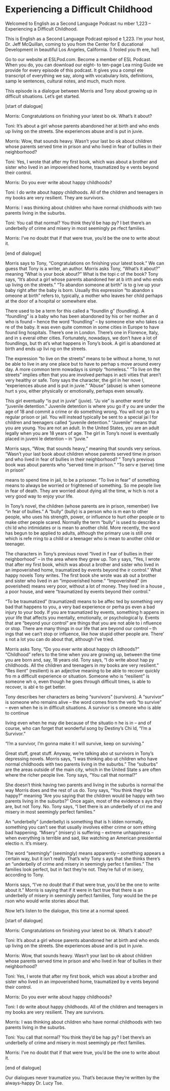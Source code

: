 # Experiencing a Difficult Childhood

Welcomed to English as a Second Language Podcast nu mber 1,223 – Experiencing a Difficult Childhood.

This is English as a Second Language Podcast episod e 1,223. I’m your host, Dr. Jeff McQuillan, coming to you from the Center for E ducational Development in beautiful Los Angeles, California. (I fooled you th ere, ha!)

Go to our website at ESLPod.com. Become a member of  ESL Podcast. When you do, you can download our eight- to ten-page Lea rning Guide we provide for every episode of this podcast. It gives you a compl ete transcript of everything we say, along with vocabulary lists, definitions, samp le sentences, cultural notes, and much, much more.

This episode is a dialogue between Morris and Tony about growing up in difficult situations. Let’s get started.

[start of dialogue]

Morris: Congratulations on finishing your latest bo ok. What’s it about?

Toni: It’s about a girl whose parents abandoned her  at birth and who ends up living on the streets. She experiences abuse and is  put in juvie.

Morris: Wow, that sounds heavy. Wasn’t your last bo ok about children whose parents served time in prison and who lived in fear  of bullies in their neighborhood?

Toni: Yes, I wrote that after my first book, which was about a brother and sister who lived in an impoverished home, traumatized by e vents beyond their control.

Morris: Do you ever write about happy childhoods?

Toni: I do write about happy childhoods. All of the  children and teenagers in my books are very resilient. They are survivors.

Morris: I was thinking about children who have normal childhoods with two parents living in the suburbs.

Toni: You call that normal? You think they’d be hap py? I bet there’s an underbelly of crime and misery in most seemingly pe rfect families.

 Morris: I’ve no doubt that if that were true, you’d  be the one to write about it.

[end of dialogue]

Morris says to Tony, “Congratulations on finishing your latest book.” We can guess that Tony is a writer, an author. Morris asks  Tony, “What’s it about?” meaning “What is your book about?” What is the topi c of the book? Tony says, “It’s about a girl whose parents abandoned her at b irth and who ends up living on the streets.” “To abandon someone at birth” is to g ive up your baby right after the baby is born. Usually this expression “to abandon s omeone at birth” refers to, typically, a mother who leaves her child perhaps at  the door of a hospital or somewhere else.

There used to be a term for this called a “foundlin g” (foundling). A “foundling” is a baby who has been abandoned by his or her mother an d who is found – hence the word “foundling” – by someone else who takes ca re of the baby. It was even quite common in some cities in Europe to have found ling hospitals. There’s one in London. There’s one in Florence, Italy, and in s everal other cities. Fortunately, nowadays, we don’t have a lot of foundlings, but th at’s what happens in Tony’s book. A girl is abandoned at birth and ends up livi ng on the streets.

The expression “to live on the streets” means to be  without a home, to not be able to live in any one place but to have to perhap s move around every day. A more common term nowadays is simply “homeless.” “To  live on the streets” implies often that you are involved perhaps in acti vities that aren’t very healthy or safe. Tony says the character, the girl in her nove l, “experiences abuse and is put in juvie.” “Abuse” (abuse) is when someone hurt s you, either physically or emotionally, perhaps even sexually.

This girl eventually “is put in juvie” (juvie). “Ju vie” is another word for “juvenile detention.” Juvenile detention is where you go if y ou are under the age of 18 and commit a crime or do something wrong. You will not go to a regular prison or jail. You will instead typically be sent to a special jai l for children and teenagers called “juvenile detention.” “Juvenile” means that you are  young. You are not an adult. In the United States, you are an adult legally when  you are 18 years of age. The girl in Tony’s novel is eventually placed in juveni le detention – in “juvie.”

Morris says, “Wow, that sounds heavy,” meaning that  sounds very serious. “Wasn’t your last book about children whose parents  served time in prison and who lived in fear of bullies in their neighborhood? ” Tony’s previous book was about parents who “served time in prison.” “To serv e (serve) time in prison”

means to spend time in jail, to be a prisoner. “To live in fear” of something means to always be worried or frightened of something. So me people live in fear of death. They are worried about dying all the time, w hich is not a very good way to enjoy your life.

In Tony’s novel, the children (whose parents are in  prison, remember) live “in fear of bullies.” A “bully” (bully) is a person who is m ean to other people, who uses his strength, power, or influence to hurt other people or to make other people scared. Normally the term “bully” is used to describe a chi ld who intimidates or is mean to another child. More recently, the word has begun to  be applied to adults, although the primary use is still one which is refe rring to a child or a teenager who is mean to another child or teenager.

The characters in Tony’s previous novel “lived in f ear of bullies in their neighborhood” – in the area where they grew up. Ton y says, “Yes, I wrote that after my first book, which was about a brother and sister who lived in an impoverished home, traumatized by events beyond the ir control.” What happy novels Tony writes. The first book she wrote was ab out a brother and sister who lived in an “impoverished home.” “Impoverished” (im poverished) means very poor, without a lot of money. They lived in a house , a poor house, and were “traumatized by events beyond their control.”

“To be traumatized” (traumatized) means to be affec ted by something very bad that happens to you, a very bad experience or perha ps even a bad injury to your body. If you are traumatized by events, something h appens in your life that affects you mentally, emotionally, or psychological ly. Events that are “beyond your control” are things that you are not able to i nfluence or stop. There are many things in our life that are beyond our control – th ings that we can’t stop or influence, like how stupid other people are. There’ s not a lot you can do about that, although I’ve tried.

Morris asks Tony, “Do you ever write about happy ch ildhoods?” “Childhood” refers to the time when you are growing up, between  the time you are born and, say, 18 years old. Tony says, “I do write about hap py childhoods. All the children and teenagers in my books are very resilient.” “Res ilient” (resilient) is an adjective meaning to be able to recover quickly fro m a difficult experience or situation. Someone who is “resilient” is someone wh o, even though he goes through difficult times, is able to recover, is abl e to get better.

Tony describes her characters as being “survivors” (survivors). A “survivor” is someone who remains alive – the word comes from the  verb “to survive” – even when he is in difficult situations. A survivor is s omeone who is able to continue

living even when he may die because of the situatio n he is in – and of course, who can forget that wonderful song by Destiny’s Chi ld, “I’m a Survivor.”

“I’m a survivor, I’m gonna make it I will survive, keep on surviving.”

Great stuff, great stuff. Anyway, we’re talking abo ut survivors in Tony’s depressing novels. Morris says, “I was thinking abo ut children who have normal childhoods with two parents living in the suburbs.”  The “suburbs” are the areas outside of the main city, which in the United State s are often where the richer people live. Tony says, “You call that normal?”

She doesn’t think having two parents and living in the suburbs is normal the way Morris does and the rest of us do. Tony says, “You think they’d be happy?” meaning “Are you saying that the children would be happy with two parents living in the suburbs?” Once again, most of the evidence s ays they are, but not Tony. No. Tony says, “I bet there is an underbelly of cri me and misery in most seemingly perfect families.”

An “underbelly” (underbelly) is something that is h idden normally, something you can’t see that usually involves either crime or som ething bad happening. “Misery” (misery) is suffering – extreme unhappiness – when everything is terrible and sad, like watching an American presidential electio n. It’s misery.

The word “seemingly” (seemingly) means apparently –  something appears a certain way, but it isn’t really. That’s why Tony s ays that she thinks there’s an “underbelly of crime and misery in seemingly perfec t families.” The families look perfect, but in fact they’re not. They’re full of m isery, according to Tony.

Morris says, “I’ve no doubt that if that were true,  you’d be the one to write about it.” Morris is saying that if it were in fact true that there is an underbelly of misery in seemingly perfect families, Tony would be the pe rson who would write stories about that.

Now let’s listen to the dialogue, this time at a normal speed.

[start of dialogue]

Morris: Congratulations on finishing your latest bo ok. What’s it about?

Toni: It’s about a girl whose parents abandoned her  at birth and who ends up living on the streets. She experiences abuse and is  put in juvie.

 Morris: Wow, that sounds heavy. Wasn’t your last bo ok about children whose parents served time in prison and who lived in fear  of bullies in their neighborhood?

Toni: Yes, I wrote that after my first book, which was about a brother and sister who lived in an impoverished home, traumatized by e vents beyond their control.

Morris: Do you ever write about happy childhoods?

Toni: I do write about happy childhoods. All of the  children and teenagers in my books are very resilient. They are survivors.

Morris: I was thinking about children who have normal childhoods with two parents living in the suburbs.

Toni: You call that normal? You think they’d be hap py? I bet there’s an underbelly of crime and misery in most seemingly pe rfect families.

Morris: I’ve no doubt that if that were true, you’d  be the one to write about it.

[end of dialogue]

Our dialogues never traumatize you. That’s because they’re written by the always-happy Dr. Lucy Tse.



